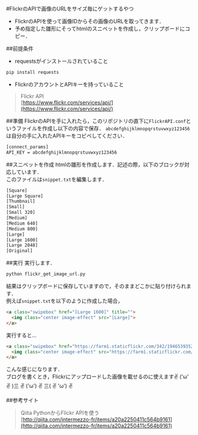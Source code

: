 #FlickrのAPIで画像のURLをサイズ毎にゲットするやつ

* FlickrのAPIを使って画像IDからその画像のURLを取ってきます．
* 予め指定した雛形にそってhtmlのスニペットを作成し，クリップボードにコピー．

##前提条件
* requestsがインストールされていること

```bash
pip install requests
```

* FlickrのアカウントとAPIキーを持っていること

> Flickr API  
> [https://www.flickr.com/services/api/](https://www.flickr.com/services/api/)

##準備
FlickrのAPIを手に入れたら，このリポジトリの直下に`FlickrAPI.conf`というファイルを作成し以下の内容で保存．
`abcdefghijklmnopqrstuvwxyz123456`は自分の手に入れたAPIキーをコピペしてください．

```bash
[connect_params]
API_KEY = abcdefghijklmnopqrstuvwxyz123456
```

##スニペットを作成
htmlの雛形を作成します．記述の際，以下のブロックが対応しています．  
このファイルは`snippet.txt`を編集します．

```bash
[Square]
[Large Square]
[Thumbnail]
[Small]
[Small 320]
[Medium]
[Medium 640]
[Medium 800]
[Large]
[Large 1600]
[Large 2048]
[Original]
```

##実行
実行します．

```bash
python flickr_get_image_url.py
```

結果はクリップボードに保存していますので，そのままどこかに貼り付けられます．  
例えば`snippet.txt`を以下のように作成した場合，

```html
<a class="swipebox" href="[Large 1600]" title="">
  <img class="center image-effect" src="[Large]">
</a>
```

実行すると...

```html
<a class="swipebox" href="https://farm1.staticflickr.com/342/19465393524_ff7393bd75_h.jpg" title="">
  <img class="center image-effect" src="https://farm1.staticflickr.com/342/19465393524_545c40623d_b.jpg">
</a>
```

こんな感じになります．  
ブログを書くとき，Flickrにアップロードした画像を載せるのに使えます✌ ('ω' ✌ )三 ✌ ('ω') ✌ 三( ✌ 'ω') ✌

##参考サイト

> Qiita PythonからFlickr APIを使う  
> [http://qiita.com/intermezzo-fr/items/a20a2250411c564b9161](http://qiita.com/intermezzo-fr/items/a20a2250411c564b9161)